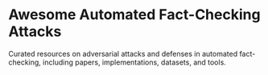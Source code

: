 # Awesome Automated Fact-Checking Attacks
Curated resources on adversarial attacks and defenses in automated fact-checking, including papers, implementations, datasets, and tools.
